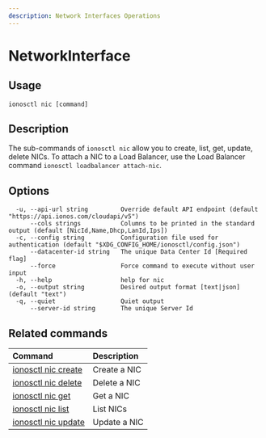 ```yaml
---
description: Network Interfaces Operations
---
```


# NetworkInterface

## Usage

```text
ionosctl nic [command]
```

## Description

The sub-commands of `ionosctl nic` allow you to create, list, get, update, delete NICs. To attach a NIC to a Load Balancer, use the Load Balancer command `ionosctl loadbalancer attach-nic`.

## Options

```text
  -u, --api-url string         Override default API endpoint (default "https://api.ionos.com/cloudapi/v5")
      --cols strings           Columns to be printed in the standard output (default [NicId,Name,Dhcp,LanId,Ips])
  -c, --config string          Configuration file used for authentication (default "$XDG_CONFIG_HOME/ionosctl/config.json")
      --datacenter-id string   The unique Data Center Id [Required flag]
      --force                  Force command to execute without user input
  -h, --help                   help for nic
  -o, --output string          Desired output format [text|json] (default "text")
  -q, --quiet                  Quiet output
      --server-id string       The unique Server Id
```

## Related commands

| Command | Description |
| :--- | :--- |
| [ionosctl nic create](create.md) | Create a NIC |
| [ionosctl nic delete](delete.md) | Delete a NIC |
| [ionosctl nic get](get.md) | Get a NIC |
| [ionosctl nic list](list.md) | List NICs |
| [ionosctl nic update](update.md) | Update a NIC |

